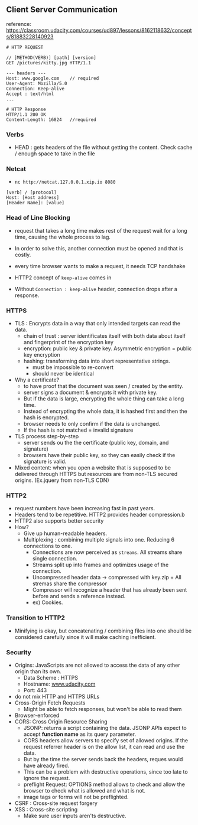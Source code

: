 ## Client Server Communication
reference: https://classroom.udacity.com/courses/ud897/lessons/8162118632/concepts/81883228140923

```
# HTTP REQUEST 

// [METHOD(VERB)] [path] [version]
GET /pictures/kitty.jpg HTTP/1.1

--- headers ---
Host: www.google.com    // required
User-Agent: Mozilla/5.0
Connection: Keep-alive
Accept : text/html
...
```

```
# HTTP Response
HTTP/1.1 200 OK
Content-Length: 16824   //required
```

### Verbs

- HEAD : gets headers of the file without getting the content. Check cache / enough space to take in the file

### Netcat
- `nc http://netcat.127.0.0.1.xip.io 8080`
```
[verb] / [protocol]
Host: [Host address]
[Header Name]: [value]
```

### Head of Line Blocking
- request that takes a long time makes rest of the request wait for a long time, causing the whole process to lag.
- In order to solve this, another connection must be opened and that is costly.

- every time browser wants to make a request, it needs TCP handshake
- HTTP2 concept of `keep-alive` comes in
- Without `Connection : keep-alive` header, connection drops after a response.

### HTTPS
- TLS : Encrypts data in a way that only intended targets can read the data.
    - chain of trust : server identificates itself with both data about itself and fingerprint of the encryption key
    - encryption: public key & private key. Asymmetric encryption = public key encryption
    - hashing: transforming data into short representative strings.
        - must be impossible to re-convert
        - should never be identical
- Why a certificate?
    - to have proof that the document was seen / created by the entity.
    - server signs a document & encrypts it with private key.
    - But if the data is large, encrypting the whole thing can take a long time.
    - Instead of encrypting the whole data, it is hashed first and then the hash is encrypted.
    - browser needs to only confirm if the data is unchanged.
    - If the hash is not matched = invalid signature
- TLS process step-by-step
    - server sends ou the the certificate (public key, domain, and signature)
    - browsers have their public key, so they can easily check if the signature is valid.
- Mixed content: when you open a website that is supposed to be delivered through HTTPS but resources are from non-TLS secured origins. (Ex.jquery from non-TLS CDN)

### HTTP2
- request numbers have been increasing fast in past years.
- Headers tend to be repetitive. HTTP2 provides header compression.b 
- HTTP2 also supports better security 
- How?
    - Give up human-readable headers.
    - Multiplexing : combining multiple signals into one. Reducing 6 connections to one.
        - Connections are now perceived as `streams`. All streams share single connection.
        - Streams split up into frames and optimizes usage of the connection.
        - Uncompressed header data -> compressed with key.zip + All stremas share the compressor 
        - Compressor will recognize a header that has already been sent before and sends a reference instead.
        - ex) Cookies.

### Transition to HTTP2
- Minifying is okay, but concatenating / combining files into one should be considered carefully since it will make caching inefficient.

### Security
- Origins: JavaScripts are not allowed to access the data of any other origin than its own.
    - Data Scheme : HTTPS
    - Hostname: www.udacity.com
    - Port: 443
- do not mix HTTP and HTTPS URLs
- Cross-Origin Fetch Requests
    - Might be able to fetch responses, but won't be able to read them
- Browser-enforced
- CORS: Cross Origin Resource Sharing
    - JSONP: returns a script containing the data. JSONP APIs expect to accept **function name** as its query parameter.
    - CORS headers allow servers to specify set of allowed origins. If the request referrer header is on the allow list, it can read and use the data.
    - But by the time the server sends back the headers, reques would have already fired.
    - This can be a problem with destructive operations, since too late to ignore the request.
    - preflight Request: OPTIONS method allows to check and allow the browser to check what is allowed and what is not. 
    - image tags or forms will not be preflighted.
- CSRF : Cross-site request forgery
- XSS : Cross-site scripting
    - Make sure user inputs aren'ts destructive.